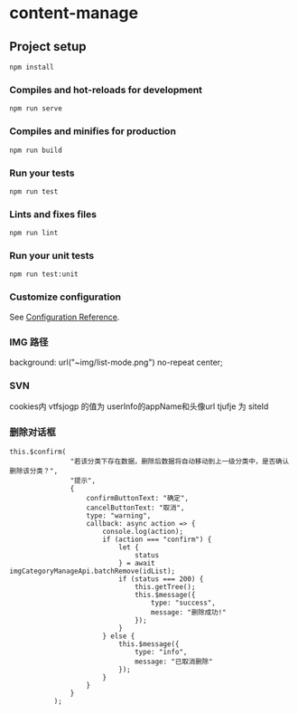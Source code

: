 # content-manage

## Project setup
```
npm install
```

### Compiles and hot-reloads for development
```
npm run serve
```

### Compiles and minifies for production
```
npm run build
```

### Run your tests
```
npm run test
```

### Lints and fixes files
```
npm run lint
```

### Run your unit tests
```
npm run test:unit
```

### Customize configuration
See [Configuration Reference](https://cli.vuejs.org/config/).
 
### IMG 路径 
background: url("~img/list-mode.png") no-repeat center;
 
 ### SVN
 <svg-icon icon-class="l-recyclebin"></svg-icon>

cookies内  vtfsjogp 的值为 userInfo的appName和头像url
           tjufje 为 siteId
<!-- 对应的每一个字母为对应的字母的下一个字母 -->

### 删除对话框
 ```
this.$confirm(
                "若该分类下存在数据，删除后数据将自动移动到上一级分类中，是否确认删除该分类？",
                "提示",
                {
                    confirmButtonText: "确定",
                    cancelButtonText: "取消",
                    type: "warning",
                    callback: async action => {
                        console.log(action);
                        if (action === "confirm") {
                            let {
                                status
                            } = await imgCategoryManageApi.batchRemove(idList);
                            if (status === 200) {
                                this.getTree();
                                this.$message({
                                    type: "success",
                                    message: "删除成功!"
                                });
                            }
                        } else {
                            this.$message({
                                type: "info",
                                message: "已取消删除"
                            });
                        }
                    }
                }
            );

 ```